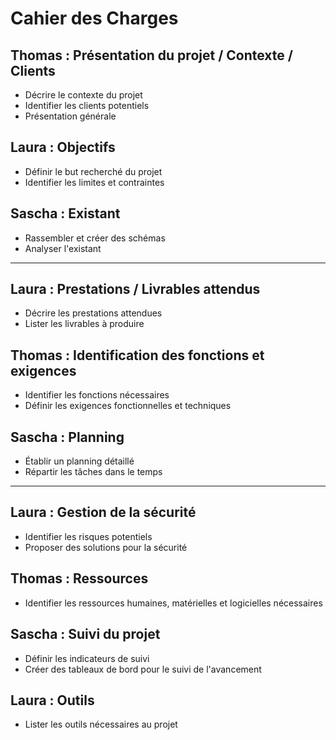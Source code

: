 # Cahier des Charges

## Thomas : Présentation du projet / Contexte / Clients
- Décrire le contexte du projet
- Identifier les clients potentiels
- Présentation générale

## Laura : Objectifs
- Définir le but recherché du projet
- Identifier les limites et contraintes

## Sascha : Existant
- Rassembler et créer des schémas
- Analyser l'existant

---

## Laura : Prestations / Livrables attendus
- Décrire les prestations attendues
- Lister les livrables à produire

## Thomas : Identification des fonctions et exigences
- Identifier les fonctions nécessaires
- Définir les exigences fonctionnelles et techniques

## Sascha : Planning
- Établir un planning détaillé
- Répartir les tâches dans le temps

---

## Laura : Gestion de la sécurité
- Identifier les risques potentiels
- Proposer des solutions pour la sécurité

## Thomas : Ressources
- Identifier les ressources humaines, matérielles et logicielles nécessaires

## Sascha : Suivi du projet
- Définir les indicateurs de suivi
- Créer des tableaux de bord pour le suivi de l'avancement

## Laura : Outils
- Lister les outils nécessaires au projet
